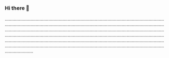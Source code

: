 ### Hi there 👋

..............................................................................................................................................................................................................................................................................................................................................................................................................................................................................................................................................................................................................................................................................................................................................................................................